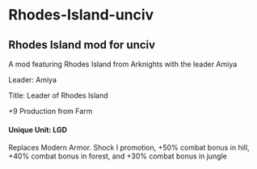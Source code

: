 # Rhodes-Island-unciv

## Rhodes Island mod for unciv

A mod featuring Rhodes Island from Arknights with the leader Amiya

Leader: Amiya

Title: Leader of Rhodes Island

+9 Production from Farm

#### Unique Unit: LGD

Replaces Modern Armor. Shock I promotion, +50% combat bonus in hill,
+40% combat bonus in forest, and +30% combat bonus in jungle

